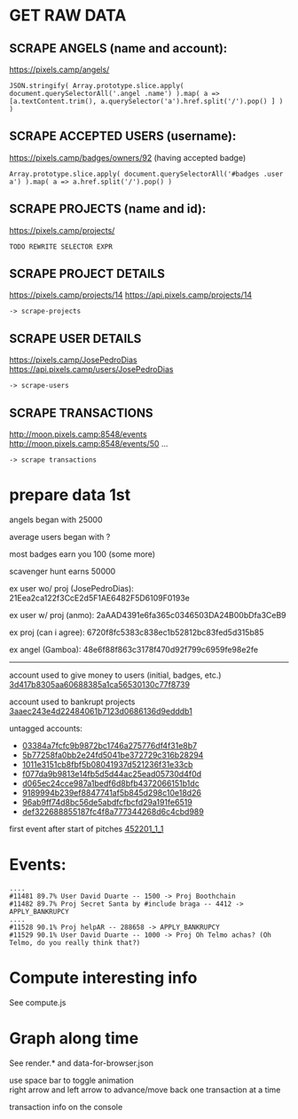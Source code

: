 # GET RAW DATA

## SCRAPE ANGELS (name and account):

https://pixels.camp/angels/

    JSON.stringify( Array.prototype.slice.apply( document.querySelectorAll('.angel .name') ).map( a => [a.textContent.trim(), a.querySelector('a').href.split('/').pop() ] ) )


## SCRAPE ACCEPTED USERS (username):

https://pixels.camp/badges/owners/92 (having accepted badge)

    Array.prototype.slice.apply( document.querySelectorAll('#badges .user a') ).map( a => a.href.split('/').pop() )


## SCRAPE PROJECTS (name and id):

https://pixels.camp/projects/

    TODO REWRITE SELECTOR EXPR


## SCRAPE PROJECT DETAILS

https://pixels.camp/projects/14
https://api.pixels.camp/projects/14

    -> scrape-projects


## SCRAPE USER DETAILS

https://pixels.camp/JosePedroDias
https://api.pixels.camp/users/JosePedroDias

    -> scrape-users


## SCRAPE TRANSACTIONS

http://moon.pixels.camp:8548/events
http://moon.pixels.camp:8548/events/50
...

    -> scrape transactions



# prepare data 1st

angels began with 25000

average users began with ?

most badges earn you 100 (some more)

scavenger hunt earns 50000



ex user wo/ proj (JosePedroDias):
21Eea2ca122f3CcE2d5F1AE6482F5D6109F0193e

ex user w/ proj (anmo):
2aAAD4391e6fa365c0346503DA24B00bDfa3CeB9

ex proj (can i agree):
6720f8fc5383c838ec1b52812bc83fed5d315b85

ex angel (Gamboa):
48e6f88f863c3178f470d92f799c6959fe98e2fe

------

account used to give money to users (initial, badges, etc.)
[3d417b8305aa60688385a1ca56530130c77f8739](http://moon.pixels.camp:8548/account/0x3d417b8305aa60688385a1ca56530130c77f8739)

account used to bankrupt projects
[3aaec243e4d22484061b7123d0686136d9edddb1](http://moon.pixels.camp:8548/account/0x3aaec243e4d22484061b7123d0686136d9edddb1)

untagged accounts:

* [03384a7fcfc9b9872bc1746a275776df4f31e8b7](http://moon.pixels.camp:8548/account/0x03384a7fcfc9b9872bc1746a275776df4f31e8b7)
* [5b77258fa0bb2e24fd5041be372729c316b28294](http://moon.pixels.camp:8548/account/0x5b77258fa0bb2e24fd5041be372729c316b28294)
* [1011e3151cb8fbf5b08041937d521236f31e33cb](http://moon.pixels.camp:8548/account/0x1011e3151cb8fbf5b08041937d521236f31e33cb)
* [f077da9b9813e14fb5d5d44ac25ead05730d4f0d](http://moon.pixels.camp:8548/account/0xf077da9b9813e14fb5d5d44ac25ead05730d4f0d)
* [d065ec24cce987a1bedf6d8bfb4372066151b1dc](http://moon.pixels.camp:8548/account/0xd065ec24cce987a1bedf6d8bfb4372066151b1dc)
* [9189994b239ef8847741af5b845d298c10e18d26](http://moon.pixels.camp:8548/account/0x9189994b239ef8847741af5b845d298c10e18d26)
* [96ab9ff74d8bc56de5abdfcfbcfd29a191fe6519](http://moon.pixels.camp:8548/account/0x96ab9ff74d8bc56de5abdfcfbcfd29a191fe6519)
* [def322688855187fc4f8a777344268d6c4cbd989](http://moon.pixels.camp:8548/account/0xdef322688855187fc4f8a777344268d6c4cbd989)



first event after start of pitches
[452201_1_1](http://moon.pixels.camp:8548/event/452201_1_1)


# Events:

    ....
    #11481 89.7% User David Duarte -- 1500 -> Proj Boothchain
    #11482 89.7% Proj Secret Santa by #include braga -- 4412 -> APPLY_BANKRUPCY
    ....
    #11528 90.1% Proj helpAR -- 288658 -> APPLY_BANKRUPCY
    #11529 90.1% User David Duarte -- 1000 -> Proj Oh Telmo achas? (Oh Telmo, do you really think that?)

# Compute interesting info

See compute.js


# Graph along time

See render.* and data-for-browser.json

use space bar to toggle animation  
right arrow and left arrow to advance/move back one transaction at a time

transaction info on the console